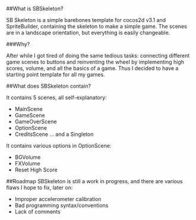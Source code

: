 ##What is SBSkeleton?

SB Skeleton is a simple barebones template for cocos2d v3.1 and SpriteBuilder, containing the skeleton to make a simple game. The scenes are in a landscape orientation, but everything is easily changeable. 

###Why?

After while I got tired of doing the same tedious tasks: connecting different game scenes to buttons and reinventing the wheel by implementing high scores, volume, and all the basics of a game. Thus I decided to have a starting point template for all my games. 

##What does SBSkeleton contain?

It contains 5 scenes, all self-explanatory: 
- MainScene
- GameScene
- GameOverScene
- OptionScene
- CreditsScene
... and a Singleton

It contains various options in OptionScene:
- BGVolume
- FXVolume
- Reset High Score


##Roadmap
SBSkeleton is still a work in progress, and there are various flaws
I hope to fix, later on:
- Improper accelerometer calibration
- Bad programming syntax/conventions
- Lack of comments







